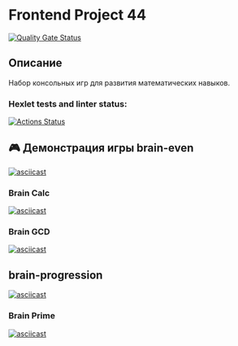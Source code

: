 # Frontend Project 44

[![Quality Gate Status](https://sonarcloud.io/api/project_badges/measure?project=Nikita-imba_frontend-project-44&metric=alert_status)](https://sonarcloud.io/summary/new_code?id=Nikita-imba_frontend-project-44)

## Описание
Набор консольных игр для развития математических навыков.

### Hexlet tests and linter status:
[![Actions Status](https://github.com/Nikita-imba/frontend-project-44/actions/workflows/hexlet-check.yml/badge.svg)](https://github.com/Nikita-imba/frontend-project-44/actions)

## 🎮 Демонстрация игры brain-even

[![asciicast](https://asciinema.org/a/FNuWsFp2gCM2ye6URkKu2XwWq.svg)](https://asciinema.org/a/FNuWsFp2gCM2ye6URkKu2XwWq)

### Brain Calc
[![asciicast](https://asciinema.org/a/rE851Nv205jsNSYQunmSNLgKR.svg)](https://asciinema.org/a/rE851Nv205jsNSYQunmSNLgKR)

### Brain GCD
[![asciicast](https://asciinema.org/a/5bOgbIwF1wSI9Ne3hYyrOWzBG.svg)](https://asciinema.org/a/5bOgbIwF1wSI9Ne3hYyrOWzBG)

## brain-progression
[![asciicast](https://asciinema.org/a/Nri3o3635OoMHgIASyhvsLHBF.svg)](https://asciinema.org/a/Nri3o3635OoMHgIASyhvsLHBF)

### Brain Prime
[![asciicast](https://asciinema.org/a/nl6a5lSjk04aPMpiU5nUok6k4.svg)](https://asciinema.org/a/nl6a5lSjk04aPMpiU5nUok6k4)

